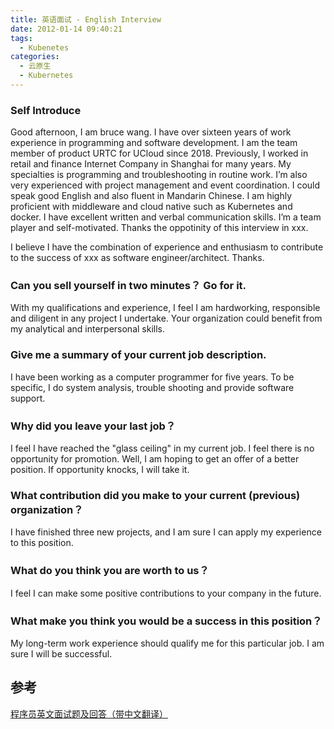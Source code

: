 ```yaml
---
title: 英语面试 - English Interview
date: 2012-01-14 09:40:21
tags:
  - Kubenetes
categories: 
  - 云原生
  - Kubernetes
---
```



<p></p>
<!-- more -->

### Self Introduce

Good afternoon, I am bruce wang. 
I have over sixteen years of work experience in programming and software development. 
I am the team member of product URTC for UCloud since 2018. 
Previously, I worked in retail and finance Internet Company in Shanghai for many years. 
My specialties is programming and troubleshooting in routine work. 
I’m also very experienced with project management and event coordination. 
I could speak  good English and also fluent in Mandarin Chinese. 
I am highly proficient with middleware and cloud native such as Kubernetes and docker. 
I have excellent written and verbal communication skills. 
I’m a team player and self-motivated. 
Thanks the oppotinity of this interview in xxx.

I believe I have the combination of experience and enthusiasm to contribute to the success of  xxx as software engineer/architect. Thanks.

### Can you sell yourself in two minutes？ Go for it.
  With my qualifications and experience, I feel I am hardworking, responsible and diligent in any project I undertake. 
  Your organization could benefit from my analytical and interpersonal skills.

### Give me a summary of your current job description. 
  I have been working as a computer programmer for five years. 
  To be specific, I do system analysis, trouble shooting and provide software support.

### Why did you leave your last job？
 I feel I have reached the "glass ceiling" in my current job. I feel there is no opportunity for promotion.
 Well, I am hoping to get an offer of a better position. If opportunity knocks, I will take it.

### What contribution did you make to your current (previous) organization？
  I have finished three new projects, and I am sure I can apply my experience to this position.

### What do you think you are worth to us？
  I feel I can make some positive contributions to your company in the future. 

### What make you think you would be a success in this position？ 
  My long-term work experience should qualify me for this particular job. I am sure I will be successful. 


## 参考
[程序员英文面试题及回答（带中文翻译）](https://blog.csdn.net/m0_60126160/article/details/120706390)  